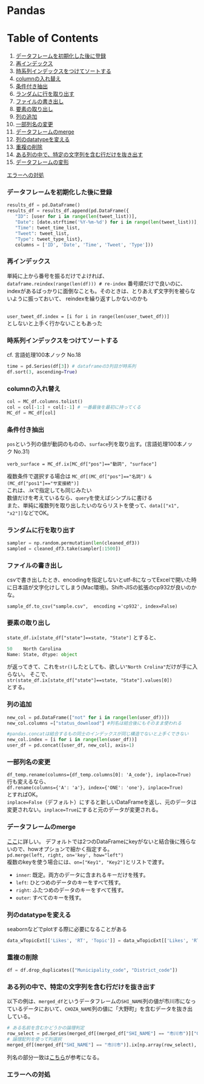 <h1>Pandas</h1>

# Table of Contents
1. [データフレームを初期化した後に登録](#データフレームを初期化した後に登録)
2. [再インデックス](#再インデックス)
3. [時系列インデックスをつけてソートする](#時系列インデックスをつけてソートする)
4. [columnの入れ替え](#columnの入れ替え)
5. [条件付き抽出](#条件付き抽出)
6. [ランダムに行を取り出す](#ランダムに行を取り出す)
7. [ファイルの書き出し](#ファイルの書き出し)
8. [要素の取り出し](#要素の取り出し)
9. [列の追加](#列の追加)
10. [一部列名の変更](#一部列名の変更)
11. [データフレームのmerge](#データフレームのmerge)
12. [列のdatatypeを変える](#列のdatatypeを変える)
13. [重複の削除](#重複の削除)
14. [ある列の中で、特定の文字列を含む行だけを抜き出す](#ある列の中で特定の文字列を含む行だけを抜き出す)
15. <a href="http://stackoverflow.com/questions/35966051/changing-data-frame-style-in-pandas" target="_blank">データフレームの変形</a>

[エラーへの対処](#エラーへの対処)

### データフレームを初期化した後に登録
```python
results_df = pd.DataFrame()
results_df = results_df.append(pd.DataFrame({
   "ID": [user for i in range(len(tweet_list))],       
   "Date": [date.strftime('%Y-%m-%d') for i in range(len(tweet_list))],
   "Time": tweet_time_list,
   "Tweet": tweet_list,
   "Type": tweet_type_list},
   columns = ['ID', 'Date', 'Time', 'Tweet', 'Type']))
```

### 再インデックス
単純に上から番号を振るだけでよければ、<br>
`dataframe.reindex(range(len(df))) # re-index`
番号順だけで良いのに、indexがあるばっかりに面倒なことも。そのときは、とりあえず文字列を被らないように振っておいて、 reindexを繰り返すしかないのかも<br><br>

`user_tweet_df.index = [i for i in range(len(user_tweet_df))]`<br>
としないと上手く行かないこともあった

### 時系列インデックスをつけてソートする
cf. 言語処理100本ノック No.18<br>
```python
time = pd.Series(df[3]) # dataframeの3列目が時系列
df.sort(3, ascending=True)
```
### columnの入れ替え
```python
col = MC_df.columns.tolist()
col = col[-1:] + col[:-1] # 一番最後を最初に持ってくる
MC_df = MC_df[col]
```

### 条件付き抽出
`pos`という列の値が動詞のものの、`surface`列を取り出す。(言語処理100本ノック No.31)
```
verb_surface = MC_df.ix[MC_df["pos"]=="動詞", "surface"]
```

複数条件で選択する場合は
`MC_df[(MC_df["pos"]=="名詞") & (MC_df["pos1"]=="サ変接続")]` <br>
これは、.ixで指定しても同じみたい
<br>
数値だけを考えているなら、`query`を使えばシンプルに書ける<br>
また、単純に複数列を取り出したいのならリストを使って、`data[["x1", "x2"]]`などでOK。

### ランダムに行を取り出す
```python
sampler = np.random.permutation(len(cleaned_df3))
sampled = cleaned_df3.take(sampler[:1500])
```

### ファイルの書き出し
csvで書き出したとき、encodingを指定しないとutf-8になってExcelで開いた時に日本語が文字化けしてしまう(Mac環境)。Shift-JISの拡張のcp932が良いのかな。
```
sample_df.to_csv("sample.csv",  encoding ='cp932', index=False)
```

### 要素の取り出し
`state_df.ix[state_df["state"]==state, "State"]`
とすると、
```python
50    North Carolina
Name: State, dtype: object
```
が返ってきて、これを`str()`したとしても、欲しい`"North Crolina"`だけが手に入らない。
そこで、<br>
`str(state_df.ix[state_df["state"]==state, "State"].values[0])`<br>
とする。

### 列の追加
```python
new_col = pd.DataFrame(["not" for i in range(len(user_df))])
new_col.columns =["status_download"] #列名は結合後にもそのまま使われる

#pandas.concatは結合するもの同士のインデックスが同じ構造でないと上手くできない
new_col.index = [i for i in range(len(user_df))]
user_df = pd.concat([user_df, new_col], axis=1)
```

### 一部列名の変更
`df_temp.rename(columns={df_temp.columns[0]: 'A_code'}, inplace=True)`<br>
行も変えるなら、<br>
`df.rename(columns={'A': 'a'}, index={'ONE': 'one'}, inplace=True)`<br>
とすればOK。<br>
`inplace=False`（デフォルト）にすると新しいDataFrameを返し、元のデータは変更されない。`inplace=True`にすると元のデータが変更される。

### データフレームのmerge
<a href="http://sinhrks.hatenablog.com/entry/2015/01/28/073327" target="_blank">ここ</a>に詳しい。
デフォルトでは2つのDataFrameにkeyがないと結合後に残らないので、howオプションで細かく指定する。<br>
`pd.merge(left, right, on='key', how="left")`<br>
複数のkeyを使う場合には、`on=["Key1", "Key2"]`とリストで渡す。
* `inner`: 既定。両方のデータに含まれるキーだけを残す。
* `left`: ひとつめのデータのキーをすべて残す。
* `right`: ふたつめのデータのキーをすべて残す。
* `outer`: すべてのキーを残す。

### 列のdatatypeを変える
seabornなどでplotする際に必要になることがある
```python
data_wTopicExt[['Likes', 'RT', 'Topic']] = data_wTopicExt[['Likes', 'RT', 'Topic']].astype(float)
```

### 重複の削除
```python
df = df.drop_duplicates(["Municipality_code", "District_code"])
```

### ある列の中で、特定の文字列を含む行だけを抜き出す
以下の例は、`merged_df`というデータフレームの`SHI_NAME`列の値が市川市になっているデータにおいて、`CHOZA_NAME`列の値に「大野町」を含むデータを抜き出している。
```python
# ある名前を含むかどうかの論理判定
row_select = pd.Series(merged_df[(merged_df["SHI_NAME"] == "市川市")]["CHOAZA_NAME"]).str.contains("大野町")
# 論理配列を使って列選択
merged_df[(merged_df["SHI_NAME"] == "市川市")].ix[np.array(row_select), :]
```
列名の部分一致は<a href="http://qiita.com/hik0107/items/d991cc44c2d1778bb82e#%E3%83%87%E3%83%BC%E3%82%BF%E3%82%92%E3%81%84%E3%81%98%E3%81%A3%E3%81%A6%E3%81%BF%E3%82%88%E3%81%86" target="_blank">こちら</a>が参考になる。

### エラーへの対処
